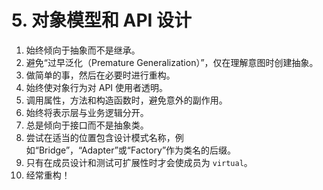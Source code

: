 # 5. 对象模型和 API 设计

1. 始终倾向于抽象而不是继承。
2. 避免“过早泛化（Premature Generalization）”，仅在理解意图时创建抽象。
3. 做简单的事，然后在必要时进行重构。
4. 始终使对象行为对 API 使用者透明。
5. 调用属性，方法和构造函数时，避免意外的副作用。
6. 始终将表示层与业务逻辑分开。
7. 总是倾向于接口而不是抽象类。
8. 尝试在适当的位置包含设计模式名称，例如“Bridge”，“Adapter”或“Factory”作为类名的后缀。
9. 只有在成员设计和测试可扩展性时才会使成员为 `virtual`。
10. 经常重构！

